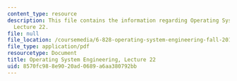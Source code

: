 ```yaml
---
content_type: resource
description: This file contains the information regarding Operating System Engineering,
  Lecture 22.
file: null
file_location: /coursemedia/6-828-operating-system-engineering-fall-2012/8570fc988e9020ad0689a6aa380792bb_MIT6_828F12_lec22_notes.pdf
file_type: application/pdf
resourcetype: Document
title: Operating System Engineering, Lecture 22
uid: 8570fc98-8e90-20ad-0689-a6aa380792bb
---
```

